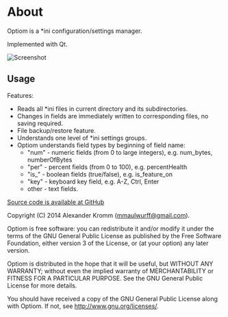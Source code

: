 About
=====

Optiom is a *ini configuration/settings manager.

Implemented with Qt.

![Screenshot](http://habrastorage.org/files/924/2cf/eb2/9242cfeb256b47aea374def46c89a706.PNG)

Usage
-----

Features:
- Reads all *ini files in current directory and its subdirectories.
- Changes in fields are immediately written to corresponding files, no saving required.
- File backup/restore feature.
- Understands one level of *ini settings groups.
- Optiom understands field types by beginning of field name:
    * "num" - numeric fields (from 0 to large integers), e.g. num_bytes, numberOfBytes
    * "per" - percent fields (from 0 to 100), e.g. percentHealth
    * "is_" - boolean fields (true/false), e.g. is_feature_on
    * "key" - keyboard key field, e.g. A-Z, Ctrl, Enter
    * other - text fields.

[Source code is available at GitHub](https://github.com/mmaulwurff/Optiom)

Copyright (C) 2014 Alexander Kromm (mmaulwurff@gmail.com).

Optiom is free software: you can redistribute it and/or modify it under the
terms of the GNU General Public License as published by the Free Software
Foundation, either version 3 of the License, or (at your option) any later
version.

Optiom is distributed in the hope that it will be useful, but WITHOUT ANY
WARRANTY; without even the implied warranty of MERCHANTABILITY or FITNESS FOR
A PARTICULAR PURPOSE. See the GNU General Public License for more details.

You should have received a copy of the GNU General Public License along with
Optiom. If not, see <http://www.gnu.org/licenses/>.
